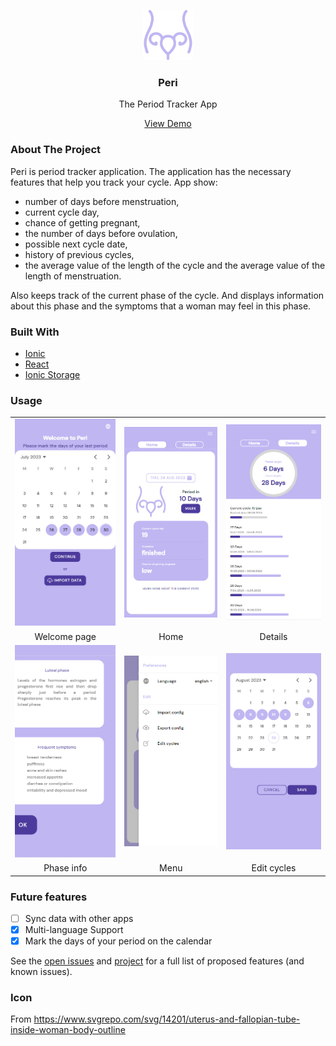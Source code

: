 <!-- PROJECT LOGO -->

<p align="center">
  <a href="https://github.com/othneildrew/Best-README-Template">
    <img src="./public/assets/icon/icon.svg" alt="Logo" width="80" height="80">
  </a>
  <h3 align="center">Peri</h3>

  <p align="center">
    The Period Tracker App
  </p>
  <p align="center">
    <a href="https://irasoro.github.io/peri/">View Demo</a>
  </p>
</p>

<!-- ABOUT THE PROJECT -->
### About The Project

Peri is period tracker application. The application has the necessary features that help you track your cycle. App show:

- number of days before menstruation,
- current cycle day,
- chance of getting pregnant,
- the number of days before ovulation,
- possible next cycle date,
- history of previous cycles,
- the average value of the length of the cycle and the average value of the length of menstruation.

Also keeps track of the current phase of the cycle. And displays information about this phase and the symptoms that a woman may feel in this phase.

### Built With

- [Ionic](https://ionicframework.com/)
- [React](https://reactjs.org/)
- [Ionic Storage](https://github.com/ionic-team/ionic-storage)

<!-- USAGE EXAMPLES -->
### Usage

<table>
  <tr>
    <td><img width="300" src="./demonstration/welcome.jpg" alt="Welcome"></td>
    <td><img width="300" src="./demonstration/home.jpg" alt="Home"></td>
    <td><img width="300" src="./demonstration/details.jpg" alt="Details"></td>
  </tr>
  <tr>
    <td align="center">Welcome page</td>
    <td align="center">Home</td>
    <td align="center">Details</td>
  </tr>
    <tr>
    <td><img width="300" src="./demonstration/info.jpg" alt="Info"></td>
    <td><img width="300" src="./demonstration/menu.jpg" alt="Menu"></td>
    <td><img width="300" src="./demonstration/edit.jpg" alt="Edit"></td>
  </tr>
  <tr>
    <td align="center">Phase info</td>
    <td align="center">Menu</td>
    <td align="center">Edit cycles</td>
  </tr>
 </table>

 <!-- FUTURE FEATURES -->
### Future features

- [ ] Sync data with other apps
- [x] Multi-language Support
- [x] Mark the days of your period on the calendar

See the [open issues](https://github.com/IraSoro/peri/issues) and [project](https://github.com/users/IraSoro/projects/4/views/1) for a full list of proposed features (and known issues).

 <!-- ICON -->
### Icon

From <https://www.svgrepo.com/svg/14201/uterus-and-fallopian-tube-inside-woman-body-outline>
